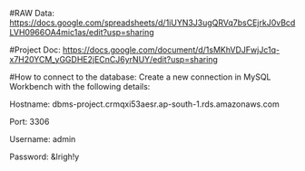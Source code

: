 #RAW Data: https://docs.google.com/spreadsheets/d/1iUYN3J3ugQRVq7bsCEjrkJ0vBcdLVH0966OA4mic1as/edit?usp=sharing

#Project Doc: https://docs.google.com/document/d/1sMKhVDJFwjJc1q-x7H20YCM_yGGDHE2jECnCJ6yrNUY/edit?usp=sharing

#How to connect to the database: Create a new connection in MySQL Workbench with the following details:

Hostname: dbms-project.crmqxi53aesr.ap-south-1.rds.amazonaws.com

Port: 3306

Username: admin

Password: &lrigh!y
